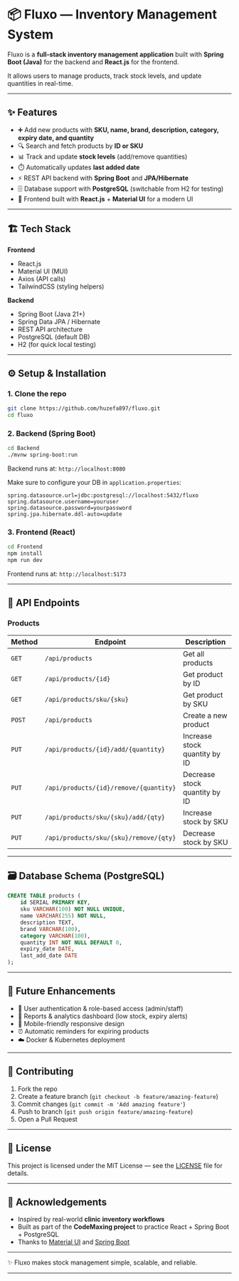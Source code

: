 # 📦 Fluxo — Inventory Management System

Fluxo is a **full-stack inventory management application** built with **Spring Boot (Java)** for the backend and **React.js** for the frontend.

It allows users to manage products, track stock levels, and update quantities in real-time.

---

## ✨ Features

- ➕ Add new products with **SKU, name, brand, description, category, expiry date, and quantity**
- 🔍 Search and fetch products by **ID or SKU**
- 📊 Track and update **stock levels** (add/remove quantities)
- ⏱️ Automatically updates **last added date**
- ⚡ REST API backend with **Spring Boot** and **JPA/Hibernate**
- 🗄️ Database support with **PostgreSQL** (switchable from H2 for testing)
- 🎨 Frontend built with **React.js** + **Material UI** for a modern UI

---

## 🏗️ Tech Stack

**Frontend**

- React.js
- Material UI (MUI)
- Axios (API calls)
- TailwindCSS (styling helpers)

**Backend**

- Spring Boot (Java 21+)
- Spring Data JPA / Hibernate
- REST API architecture
- PostgreSQL (default DB)
- H2 (for quick local testing)

---

## ⚙️ Setup & Installation

### 1. Clone the repo

```bash
git clone https://github.com/huzefa897/fluxo.git
cd fluxo

```

### 2. Backend (Spring Boot)

```bash
cd Backend
./mvnw spring-boot:run

```

Backend runs at: `http://localhost:8080`

Make sure to configure your DB in `application.properties`:

```
spring.datasource.url=jdbc:postgresql://localhost:5432/fluxo
spring.datasource.username=youruser
spring.datasource.password=yourpassword
spring.jpa.hibernate.ddl-auto=update

```

### 3. Frontend (React)

```bash
cd Frontend
npm install
npm run dev

```

Frontend runs at: `http://localhost:5173`

---

## 📡 API Endpoints

### Products

| Method | Endpoint | Description |
| --- | --- | --- |
| `GET` | `/api/products` | Get all products |
| `GET` | `/api/products/{id}` | Get product by ID |
| `GET` | `/api/products/sku/{sku}` | Get product by SKU |
| `POST` | `/api/products` | Create a new product |
| `PUT` | `/api/products/{id}/add/{quantity}` | Increase stock quantity by ID |
| `PUT` | `/api/products/{id}/remove/{quantity}` | Decrease stock quantity by ID |
| `PUT` | `/api/products/sku/{sku}/add/{qty}` | Increase stock by SKU |
| `PUT` | `/api/products/sku/{sku}/remove/{qty}` | Decrease stock by SKU |

---

## 🗃️ Database Schema (PostgreSQL)

```sql
CREATE TABLE products (
    id SERIAL PRIMARY KEY,
    sku VARCHAR(100) NOT NULL UNIQUE,
    name VARCHAR(255) NOT NULL,
    description TEXT,
    brand VARCHAR(100),
    category VARCHAR(100),
    quantity INT NOT NULL DEFAULT 0,
    expiry_date DATE,
    last_add_date DATE
);

```

---

## 🚀 Future Enhancements

- 🔐 User authentication & role-based access (admin/staff)
- 📑 Reports & analytics dashboard (low stock, expiry alerts)
- 📱 Mobile-friendly responsive design
- ⏰ Automatic reminders for expiring products
- ☁️ Docker & Kubernetes deployment

---

## 🤝 Contributing

1. Fork the repo
2. Create a feature branch (`git checkout -b feature/amazing-feature`)
3. Commit changes (`git commit -m 'Add amazing feature'`)
4. Push to branch (`git push origin feature/amazing-feature`)
5. Open a Pull Request

---

## 📜 License

This project is licensed under the MIT License — see the [LICENSE](https://chatgpt.com/g/g-p-686f3132762881919e6066d671f4e13a-codemaxing/c/LICENSE) file for details.

---

## 🙌 Acknowledgements

- Inspired by real-world **clinic inventory workflows**
- Built as part of the **CodeMaxing project** to practice React + Spring Boot + PostgreSQL
- Thanks to [Material UI](https://mui.com/) and [Spring Boot](https://spring.io/projects/spring-boot)

---

✨ Fluxo makes stock management simple, scalable, and reliable.

---